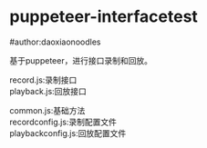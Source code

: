 # puppeteer-interfacetest
#author:daoxiaonoodles

基于puppeteer，进行接口录制和回放。  

record.js:录制接口  
playback.js:回放接口  

common.js:基础方法  
recordconfig.js:录制配置文件  
playbackconfig.js:回放配置文件  
